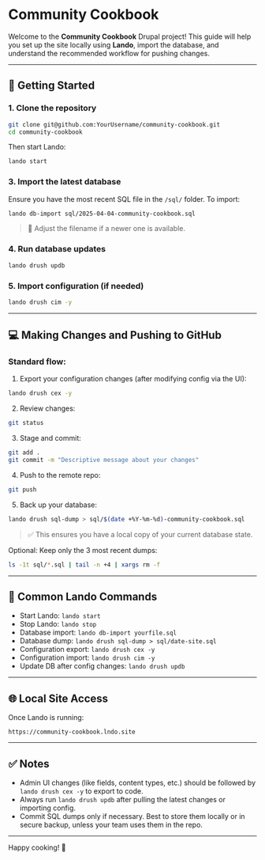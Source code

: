 # Community Cookbook

Welcome to the **Community Cookbook** Drupal project! This guide will help you set up the site locally using **Lando**, import the database, and understand the recommended workflow for pushing changes.

---

## 🚀 Getting Started

### 1. Clone the repository
```bash
git clone git@github.com:YourUsername/community-cookbook.git
cd community-cookbook
```



Then start Lando:
```bash
lando start
```

### 3. Import the latest database
Ensure you have the most recent SQL file in the `/sql/` folder. To import:
```bash
lando db-import sql/2025-04-04-community-cookbook.sql
```
> 🔄 Adjust the filename if a newer one is available.

### 4. Run database updates
```bash
lando drush updb
```

### 5. Import configuration (if needed)
```bash
lando drush cim -y
```

---

## 💻 Making Changes and Pushing to GitHub

### Standard flow:
1. Export your configuration changes (after modifying config via the UI):
```bash
lando drush cex -y
```

2. Review changes:
```bash
git status
```

3. Stage and commit:
```bash
git add .
git commit -m "Descriptive message about your changes"
```

4. Push to the remote repo:
```bash
git push
```

5. Back up your database:
```bash
lando drush sql-dump > sql/$(date +%Y-%m-%d)-community-cookbook.sql
```
> ✅ This ensures you have a local copy of your current database state.

Optional: Keep only the 3 most recent dumps:
```bash
ls -1t sql/*.sql | tail -n +4 | xargs rm -f
```

---

## 🔧 Common Lando Commands
- Start Lando: `lando start`
- Stop Lando: `lando stop`
- Database import: `lando db-import yourfile.sql`
- Database dump: `lando drush sql-dump > sql/date-site.sql`
- Configuration export: `lando drush cex -y`
- Configuration import: `lando drush cim -y`
- Update DB after config changes: `lando drush updb`

---

## 🌐 Local Site Access
Once Lando is running:
```text
https://community-cookbook.lndo.site
```

---

## ✅ Notes
- Admin UI changes (like fields, content types, etc.) should be followed by `lando drush cex -y` to export to code.
- Always run `lando drush updb` after pulling the latest changes or importing config.
- Commit SQL dumps only if necessary. Best to store them locally or in secure backup, unless your team uses them in the repo.

---

Happy cooking! 🥘

